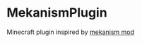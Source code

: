 # MekanismPlugin
 Minecraft plugin inspired by [mekanism mod](https://github.com/mekanism/Mekanism/tree/1.21.x)
